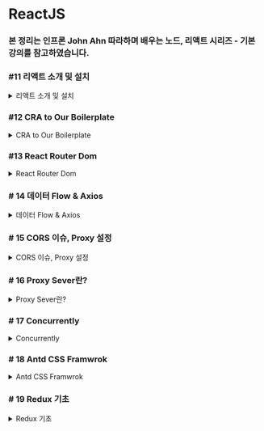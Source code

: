 # ReactJS

### 본 정리는 인프론 John Ahn 따라하며 배우는 노드, 리액트 시리즈 - 기본 강의를 참고하였습니다.

### #11 리액트 소개 및 설치

<details>
<summary>리액트 소개 및 설치 </summary>
<div markdown="1">

- **전체 흐름도**
    
    <img width="657" alt="스크린샷 2022-12-28 오후 9 59 00" src="https://user-images.githubusercontent.com/79856225/210166327-b74f2fca-e309-4485-b2c2-720bf16693ea.png">

    

**프론트도 다루기 위해서 React JS 사용**

**React JS는 2013년도에 페이스북에서 만들어진 라이브러리이다.**

- **특징**
    - **컴포넌트로 이루어져 있어 재사용이 용이하다.**
    - **Virtual DOM**
        - Real DOM VS Virtual DOM
            - **10개의 리스트 중 1개만 변화한 경우**
                - Read DOM은 전체를 업데이트 해야함
                - **Virtual DOM은 1개만 업데이트 가능**
        - 스냅샷을 찍어 바뀐 부분부분만을 확인 후 RealDOM에서 바꾸는 형식

**Create - React 설치하기**

- 전체 흐름도
    
    ![스크린샷 2022-12-28 오후 10.33.06.png](https://s3-us-west-2.amazonaws.com/secure.notion-static.com/e416be30-4420-49ed-a43d-cdeb131c820b/%E1%84%89%E1%85%B3%E1%84%8F%E1%85%B3%E1%84%85%E1%85%B5%E1%86%AB%E1%84%89%E1%85%A3%E1%86%BA_2022-12-28_%E1%84%8B%E1%85%A9%E1%84%92%E1%85%AE_10.33.06.png)
    

**프론트도 해야하므로 client, server 폴더 생성하여 분리**

**server 폴더에 지금까지 했던 파일들 이동**

- config 폴더
- middleware 폴더
- Models 폴더
- index.js 파일

**client 폴더로 이동 후 터미널에 다음 명령어 실행**

```bash
npx create-react-app .
```

**—# npm ? npx?**

- npm (node package manager)
    - 저장소 역할
    - -g 플래그를 주면 글로벌로 다운로드
        - 플래그를 주지 않으면 node-modules에 저장
    - **원래는 글로벌로 create-react를 다운로드 했었음**
- **npx를 이용하여 다운없이 저장소에 있는 리액트를 가져와서 사용가능**
    - 저장공간 부담이 없음
    - 항상 최신 버전 사용 가능

**client 폴더로 이동하여 npm run start 입력**

—# package.json 스크립트에 start 명령어가 등록되어 있음

- node_modules
    - 라이브러리 저장소
- public
    - static 파일들 보관함
- src
    - 소스코드 보관함 (실질적으로 여기파일들로 코딩함)
- package.json
    - 설치한 라이브러리 목록
- **App.js**
    - 렌더링된 페이지가 보여짐

</div>
</details>


### #12 CRA to Our Boilerplate

<details>
<summary> CRA to Our Boilerplate </summary>
<div markdown="1">

- **전체 흐름도**
    
    <img width="240" alt="스크린샷 2022-12-28 오후 11 00 15" src="https://user-images.githubusercontent.com/79856225/210166354-2a6d4d9e-4813-4490-9f25-3af181cdbefc.png">
    

**src 하위 경로에 다음 폴더 및 파일 추가**

- **_actions 폴더 생성**
- **_reducers 폴더 생성**
- **components 폴더 생성**
    - **views 폴더 생성**
        - **LandingPage 폴더 생성 : 처음 페이지**
            - **LandingPage.js 파일 생성 후 다음 코드 입력**
            - **ES7 React 확장팩을 설치하면 rfce를 입력하여 기본 코드 자동완성 가능**
                
                <img width="1495" alt="스크린샷 2022-12-28 오후 11 17 37" src="https://user-images.githubusercontent.com/79856225/210166355-424954bc-99e3-41bf-9644-7bdf3929f4f0.png">

                
                ```jsx
                //**LandingPage
                import React from 'react'
                
                function LandingPage(){
                    return (
                        <div>
                            LandingPage
                        </div>
                    )
                }
                export default LandingPage**
                ```
                
        - **LoginPage 폴더 생성 : 로그인 페이지**
            - **LoginPage.js 파일 생성 후 다음 코드 입력**
            
            ```jsx
            import React from 'react'
            
            function LoginPage() {
              return (
                <div>LoginPage</div>
              )
            }
            
            export default LoginPage
            ```
            
        - **RegisterPage 폴더 생성 : 회원가 입 페이지**
            - **RegisterPage.js 파일 생성 후 다음 코드 입력**
            
            ```jsx
            import React from 'react'
            
            function RegisterPage() {
              return (
                <div>RegisterPage</div>
              )
            }
            
            export default RegisterPage
            ```
            
        - **NavBar 폴더 생성 : 네비게이션 바**
            - **NavBar.js 파일 생성 후 다음 코드 입력**
            
            ```jsx
            import React from 'react'
            
            function NavBar() {
              return (
                <div>NavBar</div>
              )
            }
            
            export default NavBar
            ```
            
        - **Footer 폴더 생성 : 하단 정보**
            - **Footer.js 파일 생성 후 다음 코드 입력**
            
            ```jsx
            import React from 'react'
            
            export default function Footer() {
              return (
                <div>Footer</div>
              )
            }
            ```
            
- **utils 폴더 생성**
- **hoc 폴더 생성**
- **Config.js 파일 생성**

</div>
</details>

### #13 React Router Dom

<details>
<summary> React Router Dom </summary>
<div markdown="1">

- **전체 흐름도**
    
    <img width="667" alt="스크린샷 2022-12-28 오후 11 21 58" src="https://user-images.githubusercontent.com/79856225/210166378-77af81fe-de50-4c5b-bbd2-89829d639358.png">

    

**하나의 페이지에서 다음페이지로 넘어가기 위한 Router 설정**

**React Router Dom 라이브러리 설치(clinet 폴더에서 입력해야 함)**

```bash
npm install react-router-dom --save
```

**App.js 파일 수정**

- 메인 페이지
- 로그인 페이지
- 회원가입 페이지

```jsx
import React from 'react';

import {
	BrowserRouter as Router,
	Switch,
	Route,
	Link
}from "react-router-dom";

import LandingPage from './components/views/LandingPage/LandingPage'
import LoginPage from './components/views/LoginPage/LoginPage'
import RegisterPage from './components/views/RegisterPage/RegisterPage'

function App(){
	return (
		<Router>
			<div>
				{
					}
				<Switch>
					<Route exact path="/" component ={LandingPage} />
					<Route exact  path="/login " component = {LoginPage} />
					<Route exact  path="/register " component = {RegisterPage } />
				</Switch>
			</div>
		</Router>		
	);
}

export default App;
```

</div>
</details>


### # 14 데이터 Flow & Axios

<details>
<summary> 데이터 Flow & Axios </summary>
<div markdown="1">

- **전체 흐름도**
    
    <img width="527" alt="스크린샷 2022-12-29 오후 11 14 40" src="https://user-images.githubusercontent.com/79856225/210306985-83c18785-ef6b-4e27-a42b-f4b8b76130db.png">

    

**NodeJs → Server**

**ReactJs → Clinet**

**MongoDB → DB**

**유저가 로그인(클라이언트) → 서버에서 데이터베이스 접근 → 일치여부 확인 → 유저에게 보여줌**

**이제 클라이언트가 있으니 POSTMAN이 아닌 Axios 라이브러리 를 이용**

- **Axios 라이브러리 다운로드**
    - client 폴더로 이동 후 다음 명령어 입력
    
    ```bash
    npm install axios --save
    ```
    
- **LandingPage.js 파일 코드 추가(클라이언트)**
    
    ```jsx
    import React, {useEffect} from 'react'
    import axios from 'axios'
    import { response } from 'express'
    
    function LandingPage(){
    
        useEffect(()=>{
            axios.get('/api/hello')
            .then(response => console.log(response.data))
        }, [])
    
        return (
            <div>
                LandingPage
            </div>
        )
    }
    export default LandingPage
    ```
    
- **index.js 파일 코드 추가(서버)**
    
    ```jsx
    app.get('/api/hello', (req,res) =>{
    
      res.send("안녕하세요")
    })
    ```
    
- **2개의 터미널을 이용하여 server와 client 서버 실행**
    - server 디렉토리에서 npm run start
    - client 디렉토리에서 npm run start
    
    **확인하면 에러가 뜬다 이유는 서로의 포트번호가 달라서임  따로 설정필요**

</div>
</details>


### # 15 CORS 이슈, Proxy 설정

<details>
<summary> CORS 이슈, Proxy 설정 </summary>
<div markdown="1">

- **전체 흐름도**
    
    <img width="465" alt="스크린샷 2022-12-29 오후 11 31 20" src="https://user-images.githubusercontent.com/79856225/210307349-94687fdf-2575-4fc1-af13-12b176cdf37e.png">
    

**서로의 서버 포트번호가 달라서 에러가 발생**

**CORS 정책이란 ?**

- **Cross  Origin  Resource Sharing**
    
    **서로 다른 웹사이트에서 다른 도메인끼리 소통하려면 제한이 걸림**
    
- **다양한 해결방법이 존재**
    - **Proxy 설정으로 해결**

**Proxy 설정**

- **다음 명령어로 Proxy 라이브러리 다운로드(clinet 폴더)**
    
    ```bash
    npm install http-proxy-middleware --save
    ```
    
- **src/setupProxy.js 파일 생성 후 다음 코드 추가**
    - **target 포트번호는 자신의 포트번호와 맞춰야 함**
    - **기존 서버 3000 포트번호에서 포트번호를 5050으로 바꿨음**
    
    ```jsx
    const { createProxyMiddleware } = require('http-proxy-middleware');
    
    module.exports = function(app) {
      app.use(
        '/api',
        createProxyMiddleware({
          target: 'http://localhost:5050',
          changeOrigin: true,
        })
      );
    };
    ```
    
- **2개의 터미널을 이용하여 server와 client 서버 실행**
    - server 디렉토리에서 npm run start
    - client 디렉토리에서 npm run start
    
    —# 다음과 같은 에러발생 시
    
    ```bash
    Compiled with problems:X
    
    ERROR in ./node_modules/body-parser/lib/read.js 19:11-26
    
    Module not found: Error: Can't resolve 'zlib' in '/Users/dak_kiwon/Jun/boiler-plater/clinet/node_modules/body-parser/lib'
    ```
    
    <img width="1004" alt="스크린샷 2022-12-29 오후 11 49 30" src="https://user-images.githubusercontent.com/79856225/210307355-a1426628-3268-461c-84f7-9ee677723b12.png">
    
    <img width="632" alt="스크린샷 2022-12-29 오후 11 49 54" src="https://user-images.githubusercontent.com/79856225/210307357-12e15e5b-8c59-41ad-9214-ff0980a6bef1.png">

    
    **해당 오류가 나는 페이지에서 express 부분을 삭제하면 정상작동 한다!**

</div>
</details>


### # 16 Proxy Sever란?


<details>
<summary> Proxy Sever란? </summary>
<div markdown="1">

- **전체 흐름도**
    
    <img width="596" alt="스크린샷 2022-12-29 오후 11 52 43" src="https://user-images.githubusercontent.com/79856225/210307746-4ecb806a-43c3-4dc7-ba81-5a1b23f93377.png">

    

**Proxy Sever의 기능**

1. **유저가 보낸 IP를 임의로 바꿀 수 있음**
2. **방화벽 기능**
3. **웹 필터 기능**
4. **캐쉬 데이터 제공**

**Proxy Sever의 사용 이유**

1. 회사나 직원들 집안에서 아이들 인터넷 사용 제어
    1. 특정 사이트 제한
2. 캐쉬를 이용하여 더 빠른 인터넷 이용 제공
    1. 미리 캐쉬에 자료를 보관하여 빠르게 처리가능
3. 더 나은 보안 제공
    1. 아이피를 가릴 수 있음
4. 이용 제한된 사이트 접근 가능

</div>
</details>


### # 17 Concurrently

<details>
<summary> Concurrently </summary>
<div markdown="1">

- **전체 흐름도**
    
    <img width="663" alt="스크린샷 2022-12-30 오전 12 02 39" src="https://user-images.githubusercontent.com/79856225/210307917-4052e8ca-2986-41d6-bbee-53c08eee881b.png">

    

**Concurrently를 이용하여 프론트와 백 서버를 한 번에 켤 수있다.**

**Concurrently 라이브러리 설치 (workspace 폴더)**

```bash
npm install concurrently --save
```

**Workspace 폴더에  package.json 스크립트를 수정**

```jsx
"dev" : "concurrently \"npm run backend\" \"npm run start --prefix clinet\"" 
```

**전체 코드**

- **index.js 파일이 server 폴더로 옮겨졌으므로 그 경로에 맞게 Main경로를 수정**

```jsx
{
  "name": "boiler-plater",
  "version": "1.0.0",
  "description": "",
  "main": "./server/index.js",
  "scripts": {
    "start": "node index.js",
    "backend": "nodemon index.js",
    "test": "echo \"Error: no test specified\" && exit 1",
    "dev" : "concurrently \"npm run backend\" \"npm run start --prefix clinet\"" 
  },
  "author": "Jun",
  "license": "ISC",
  "dependencies": {
    "bcrypt": "^5.1.0",
    "body-parser": "^1.20.1",
    "concurrently": "^7.6.0",
    "cookie-parser": "^1.4.6",
    "express": "^4.18.2",
    "jsonwebtoken": "^9.0.0",
    "mongoose": "^6.8.1"
  },
  "devDependencies": {
    "nodemon": "^2.0.20"
  }
}
```

**npm run dev 명령어 실행 후 확인**

</div>
</details>


### # 18 Antd CSS Framwrok

<details>
<summary> Antd CSS Framwrok </summary>
<div markdown="1">

- **전체 흐름도**
    
    <img width="496" alt="스크린샷 2022-12-30 오전 12 16 27" src="https://user-images.githubusercontent.com/79856225/210308152-38a0925b-0774-486b-875e-126d608e86ef.png">

    

리액트에서 가장 유명한 프레임워크종류 중 **Ant Design 사용**

1. Material UI
2. React Bootstrap
3. Semantic UI
4. **Ant Design** 
5. Materialize

[https://ant.design/](https://ant.design/)

**Ant Design**

- 사이즈가 큼
- 사용이 편리하고 디자인이 깔끔함
- 배울 때 어려움

**Ant Design 설치 (client 폴더에서 설치)**

```bash
npm install antd --save
```

**clinet/src/index.js 파일에 다음 코드 추가**

```jsx
import 'antd/dist/antd.css';
```

</div>
</details>

### # 19 Redux 기초

<details>
<summary> Redux 기초 </summary>
<div markdown="1">

- **전체 흐름도**
    
    <img width="416" alt="스크린샷 2022-12-30 오전 12 22 58" src="https://user-images.githubusercontent.com/79856225/210308329-d0a83354-94e7-4ae7-80e8-6444598c2e11.png">
    

### **Redux → 상태 관리 라이브러리**

**Props Vs State**

**Props**

- properties의 줄임말
- 컴포넌트간의 무언가를 주고받을 때는 props을 이용
- 부모 → 자식 으로만 보낼 수 있음
- 부모 → 자식으로 보낸 값은 바뀔 수 없다.
    - 바꾸려면 부모 → 자식으로 새로운 값을 다시 보내야 함

**State**

- 컴포넌트안에서 데이터를 주고받을 때는 state이용
- 컴포넌트안에서의 값들은 변할 수 있다.
- 새로운값으로 변할 시 리렌더링된다.

**Redux**

<img width="409" alt="스크린샷 2022-12-30 오전 12 29 52" src="https://user-images.githubusercontent.com/79856225/210308334-38800bf6-77e9-4212-970f-71b504be8ac9.png">

- Store를 이용하여 컴포넌트 변화를 직접 접근할 수 있음
- 한뱡항으로만 흐름
- Action
    - 무엇이 일었났는지 설명하는 객체
- Reducer
    - 이전 State과 action object를 받은 후에 변해진 state를 반환한다.
- Store
    - 애플리케이션의 state을 감싸줌
    - 여러가지 함수(메소드)가 존재

</div>
</details>


<!--
<details>
<summary>  </summary>
<div markdown="1">

</div>
</details>
----------------------
-->
